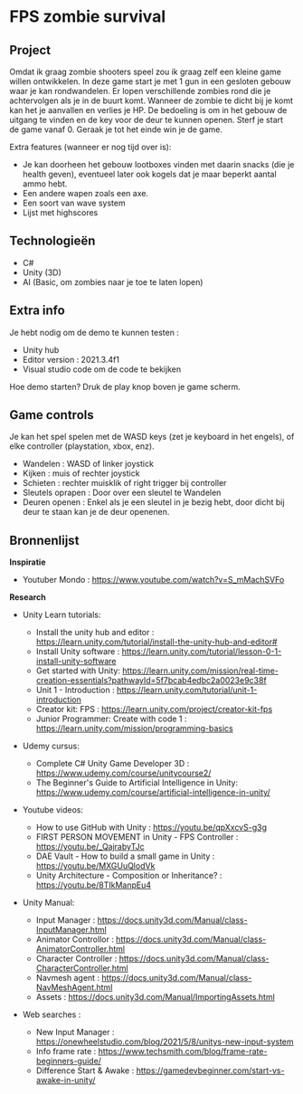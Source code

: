 # FPS zombie survival

## Project
Omdat ik graag zombie shooters speel zou ik graag zelf een kleine game willen ontwikkelen. In deze game start je met 1 gun in een gesloten gebouw waar je kan rondwandelen. Er lopen verschillende zombies rond die je achtervolgen als je in de buurt komt. Wanneer de zombie te dicht bij je komt kan het je aanvallen en verlies je HP. De bedoeling is om in het gebouw de uitgang te vinden en de key voor de deur te kunnen openen. Sterf je start de game vanaf 0. Geraak je tot het einde win je de game.

Extra features (wanneer er nog tijd over is): 
- Je kan doorheen het gebouw lootboxes vinden met daarin snacks (die je health geven), eventueel later ook kogels dat je maar beperkt aantal ammo hebt.
- Een andere wapen zoals een axe.
- Een soort van wave system
- Lijst met highscores

## Technologieën

- C#
- Unity (3D)
- AI (Basic, om zombies naar je toe te laten lopen)


## Extra info
Je hebt nodig om de demo te kunnen testen : 
- Unity hub
- Editor version : 2021.3.4f1
- Visual studio code om de code te bekijken

Hoe demo starten? Druk de play knop boven je game scherm.

## Game controls

Je kan het spel spelen met de WASD keys (zet je keyboard in het engels), of elke controller (playstation, xbox, enz).

- Wandelen : WASD of linker joystick
- Kijken : muis of rechter joystick
- Schieten : rechter muisklik of right trigger bij controller
- Sleutels oprapen : Door over een sleutel te Wandelen
- Deuren openen : Enkel als je een sleutel in je bezig hebt, door dicht bij deur te staan kan je de deur openenen.





## Bronnenlijst
 **Inspiratie**
- Youtuber Mondo : https://www.youtube.com/watch?v=S_mMachSVFo

**Research**
- Unity Learn tutorials:
  - Install the unity hub and editor : https://learn.unity.com/tutorial/install-the-unity-hub-and-editor#
  - Install Unity software : https://learn.unity.com/tutorial/lesson-0-1-install-unity-software
  - Get started with Unity: https://learn.unity.com/mission/real-time-creation-essentials?pathwayId=5f7bcab4edbc2a0023e9c38f
  - Unit 1 - Introduction : https://learn.unity.com/tutorial/unit-1-introduction
  - Creator kit: FPS : https://learn.unity.com/project/creator-kit-fps
  - Junior Programmer: Create with code 1 : https://learn.unity.com/mission/programming-basics

- Udemy cursus:
  - Complete C# Unity Game Developer 3D : https://www.udemy.com/course/unitycourse2/
  - The Beginner's Guide to Artificial Intelligence in Unity: https://www.udemy.com/course/artificial-intelligence-in-unity/

- Youtube videos:
  - How to use GitHub with Unity : https://youtu.be/qpXxcvS-g3g
  - FIRST PERSON MOVEMENT in Unity - FPS Controller : https://youtu.be/_QajrabyTJc
  - DAE Vault - How to build a small game in Unity : https://youtu.be/MXGUuQlodVk
  - Unity Architecture - Composition or Inheritance? : https://youtu.be/8TIkManpEu4


- Unity Manual:
  - Input Manager : https://docs.unity3d.com/Manual/class-InputManager.html
  - Animator Controllor : https://docs.unity3d.com/Manual/class-AnimatorController.html
  - Character Controller : https://docs.unity3d.com/Manual/class-CharacterController.html
  - Navmesh agent : https://docs.unity3d.com/Manual/class-NavMeshAgent.html
  - Assets : https://docs.unity3d.com/Manual/ImportingAssets.html



- Web searches : 
  - New Input Manager : https://onewheelstudio.com/blog/2021/5/8/unitys-new-input-system
  - Info frame rate : https://www.techsmith.com/blog/frame-rate-beginners-guide/
  - Difference Start & Awake : https://gamedevbeginner.com/start-vs-awake-in-unity/
